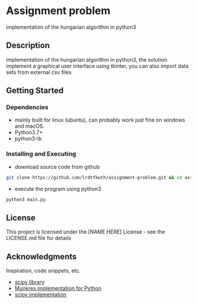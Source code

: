# Assignment problem

implementation of the hungarian algorithm in python3

## Description

implementation of the hungarian algorithm in python3, the solution implement a graphical user interface 
using tkinter, you can also import data sets from external csv files

## Getting Started

### Dependencies

* mainly built for linux (ubuntu), can probably work just fine on windows and macOS.
* Python3.7+
* python3-tk

### Installing and Executing

* download source code from github
```sh
git clone https://github.com/lrdtfkwth/assignment-problem.git && cd assignment-problem/src
```
* execute the program using python3
```sh
python3 main.py
```

## License

This project is licensed under the [NAME HERE] License - see the LICENSE.md file for details

## Acknowledgments

Inspiration, code snippets, etc.
* [scipy library](https://github.com/scipy/scipy)
* [Munkres implementation for Python](http://software.clapper.org/munkres/)
* [scipy implementation](https://github.com/scipy/scipy/blob/v0.18.1/scipy/optimize/_hungarian.py#L13-L107)
